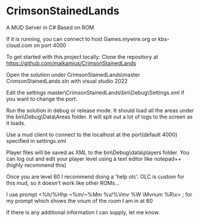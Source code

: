 # CrimsonStainedLands
A MUD Server in C# Based on ROM

If it is running, you can connect to host Games.mywire.org or kbs-cloud.com on port 4000


To get started with this project locally:
Clone the repository at https://github.com/malkamius/CrimsonStainedLands

Open the solution under CrimsonStainedLands\master CrimsonStainedLands.sln with visual studio 2022

Edit the settings master\CrimsonStainedLands\bin\Debug\Settings.xml if you want to change the port.

Run the solution in debug or release mode. It should load all the areas under the bin\Debug\Data\Areas folder. It will spit out a lot of logs to the screen as it loads.

Use a mud client to connect to the localhost at the port(default 4000) specified in settings.xml

Player files will be saved as XML to the bin\Debug\data\players folder. You can log out and edit your player level using a text editor like notepad++(highly recommend this)

Once you are level 60 I recommend doing a 'help olc'. OLC is custom for this mud, so it doesn't work like other ROMs...

I use prompt <%h/%Hhp ~%m/~%Mm %v/%Vmv %W \Mvnum %R\x> ; for my prompt which shows the vnum of the room I am in at 60

If there is any additional information I can supply, let me know.
